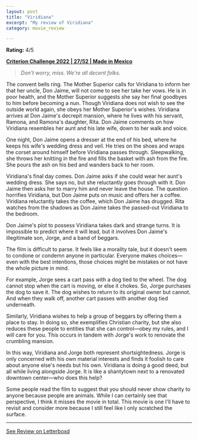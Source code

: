 ```yaml
---
layout: post
title: "Viridiana"
excerpt: "My review of Viridiana"
category: movie_review

---
```


**Rating:** 4/5

<b><a href="https://boxd.it/q4PJa/detail">Criterion Challenge 2022 | 27/52 | Made in Mexico</a></b>

<blockquote><i>Don't worry, miss. We're all decent folks.</i></blockquote>

The convent bells ring. The Mother Superior calls for Viridiana to inform her that her uncle, Don Jaime, will not come to see her take her vows. He is in poor health, and the Mother Superior suggests she say her final goodbyes to him before becoming a nun. Though Viridiana does not wish to see the outside world again, she obeys her Mother Superior's wishes. Viridiana arrives at Don Jaime's decrepit mansion, where he lives with his servant, Ramona, and Ramona's daughter, Rita. Don Jaime comments on how Viridiana resembles her aunt and his late wife, down to her walk and voice.

One night, Don Jaime opens a dresser at the end of his bed, where he keeps his wife's wedding dress and veil. He tries on the shoes and wraps the corset around himself before Viridiana passes through. Sleepwalking, she throws her knitting in the fire and fills the basket with ash from the fire. She pours the ash on his bed and wanders back to her room.

Viridiana's final day comes. Don Jaime asks if she could wear her aunt's wedding dress. She says no, but she reluctantly goes through with it. Don Jaime then asks her to marry him and never leave the house. The question horrifies Viridiana, but Don Jaime puts on music and offers her a coffee. Viridiana reluctantly takes the coffee, which Don Jaime has drugged. Rita watches from the shadows as Don Jaime takes the passed-out Viridiana to the bedroom.

Don Jaime's plot to possess Viridiana takes dark and strange turns. It is impossible to predict where it will lead, but it involves Don Jaime's illegitimate son, Jorge, and a band of beggars.

The film is difficult to parse. It feels like a morality tale, but it doesn't seem to condone or condemn anyone in particular. Everyone makes choices—even with the best intentions, those choices might be mistakes or not have the whole picture in mind.

For example, Jorge sees a cart pass with a dog tied to the wheel. The dog cannot stop when the cart is moving, or else it chokes. So, Jorge purchases the dog to save it. The dog wishes to return to its original owner but cannot. And when they walk off, another cart passes with another dog tied underneath.

Similarly, Viridiana wishes to help a group of beggars by offering them a place to stay. In doing so, she exemplifies Christian charity, but she also reduces these people to entities that she can control—obey my rules, and I will care for you. This occurs in tandem with Jorge's work to renovate the crumbling mansion.

In this way, Viridiana and Jorge both represent shortsightedness. Jorge is only concerned with his own material interests and finds it foolish to care about anyone else's needs but his own. Viridiana is doing a good deed, but all while living alongside Jorge. It is like a shantytown next to a renovated downtown center—who does this help?

Some people read the film to suggest that you should never show charity to anyone because people are animals. While I can certainly see that perspective, I think it misses the movie in total. This movie is one I'll have to revisit and consider more because I still feel like I only scratched the surface.

<hr>

[See Review on Letterboxd](https://boxd.it/9jhpVN)
